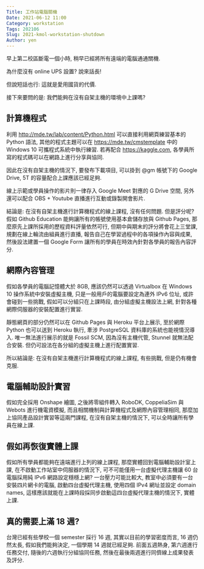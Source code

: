 ```yaml
---
Title: 工作站電腦關機
Date: 2021-06-12 11:00
Category: workstation
Tags: 202106
Slug: 2021-kmol-workstation-shutdown
Author: yen
---
```


早上第二校區斷電一個小時, 稍早已經將所有遠端的電腦通通關機.

<!-- PELICAN_END_SUMMARY -->

為什麼沒有 online UPS 設置? 說來話長! 

但說短話也行: 這就是愛用國貨的代價.

接下來要問的是: 我們能夠在沒有自架主機的環境中上課嗎?

計算機程式
----

利用 <http://mde.tw/lab/content/Python.html> 可以直接利用網頁練習基本的 Python 語法, 其他的程式主題可以在 <https://mde.tw/cmstemplate> 中的 Windows 10 可攜程式系統中執行練習. 若再配合 <https://kaggle.com>, 各學員所寫的程式碼可以在網路上進行分享與協同.

因此在沒有自架主機的情況下, 要發布下載項目, 可以掛到 @gm 帳號下的 Google Drive, 5T 的容量配合上課應該已經足夠.

線上示範或學員操作的影片則一律存入 Google Meet 對應的 G Drive 空間, 另外還可以配合 OBS + Youtube 直播進行互動或錄製開會影片.

結論是: 在沒有自架主機進行計算機程式的線上課程, 沒有任何問題. 但是評分呢? 假如 Github Education 能夠讓所有的帳號使用基本倉儲存放與 Github Pages, 那麼原先上課所採用的歷程資料評量依然可行, 但期中與期末的評分將會花上三堂課, 規劃在線上輪流由組員進行直播, 報告自己在學習過程中的各項操作內容與成果, 然後設法建置一個 Google Form 讓所有的學員在時效內針對各學員的報告內容評分.

網際內容管理
----

假如各學員的電腦記憶體大於 8GB, 應該仍然可以透過 Virtualbox 在 Windows 10 操作系統中安裝虛擬主機, 只是一般用戶的電腦要設定為連外 IPv6 位址, 或許會碰到一些挑戰, 假如可以分組只在上課時段, 由分組虛擬主機設法上網, 針對各種網際伺服器的安裝配置進行實習.

靜態網頁的部分仍然可以在 Github Pages 與 Heroku 平台上展示, 至於網際 Python 也可以送到 Heroku 執行,  牽涉 PostgreSQL 資料庫的系統也能視情況導入. 唯一無法進行展示的就是 Fossil SCM, 因為沒有主機代管, Stunnel 就無法配合安裝. 但仍可設法在各分組的虛擬主機上進行配置實習.

所以結論是: 在沒有自架主機進行計算機程式的線上課程, 有些挑戰, 但是仍有機會克服.

電腦輔助設計實習
----
 
 假如完全採用 Onshape  繪圖, 之後將零組件轉入 RoboDK, CoppeliaSim 與 Webots 進行機電資模擬, 而且相關機制與計算機程式及網際內容管理相同, 那麼加上協同產品設計實習等這兩門課程, 在沒有自架主機的情況下, 可以全時讓所有學員在線上課.
 
假如再恢復實體上課
----
 
假如所有學員都能夠在遠端進行上列的線上課程, 那麼實體回到電腦輔助設計室上課, 在不啟動工作站室中伺服器的情況下, 可不可能僅用一台虛擬代理主機讓 60 台電腦採用純 IPv6 網路設定穩穩上網? 一台壓力可能比較大, 教室中必須要有一台安裝四片網卡的電腦, 啟動四台虛擬代理主機, 使用四個 IPv4 網址並設定 domain names, 這樣應該就能在上課時段採同步啟動這四台虛擬代理主機的情況下, 實體上課.

真的需要上滿 18 週?
----

台灣已經有些學校一個 semester 採行 16 週, 其實以目前的學習密度而言, 16 週仍然太長, 假如我們能夠決定, 一個學期 14 週就已經足夠. 前面五週熱身, 第六週進行任務交付, 隨後的六週執行分組協同任務, 然後在最後兩週進行同儕線上成果發表及評分.
